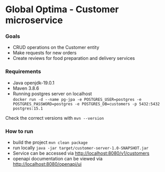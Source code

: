 # Global Optima - Customer microservice
### Goals
 - CRUD operations on the Customer entity
 - Make requests for new orders
 - Create reviews for food preparation and delivery services

### Requirements
 - Java openjdk-19.0.1
 - Maven 3.8.6
 - Running postgres server on localhost  
`docker run -d --name pg-jpa -e POSTGRES_USER=postgres -e POSTGRES_PASSWORD=postgres -e POSTGRES_DB=customers -p 5432:5432 postgres:15.1`

Check the correct versions with `mvn --version`

### How to run
 - build the project `mvn clean package`  
 - run locally `java -jar target/customer-server-1.0-SNAPSHOT.jar`  
 - Service can be accessed via [http://localhost:8080/v1/customers](http://localhost:8080/v1/customers)
 - openapi documentation can be viewed via [http://localhost:8080/openapi/ui](http://localhost:8080/openapi/ui)


